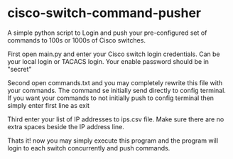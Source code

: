# cisco-switch-command-pusher
A simple python script to Login and push your pre-configured set of commands to 100s or 1000s of Cisco switches.

First open main.py and enter your Cisco switch login credentials. Can be your local login or TACACS login.  Your enable password should be in "secret"

Second open commands.txt and you may completely rewrite this file with your commands. The command se initially send directly to config terminal. If you want your commands to not initially push to config terminal then simply enter first line as exit

Third enter your list of IP addresses to ips.csv file. Make sure there are no extra spaces beside the IP address line.

Thats it! now you may simply execute this program and the program will login to each switch concurrently and push commands.
